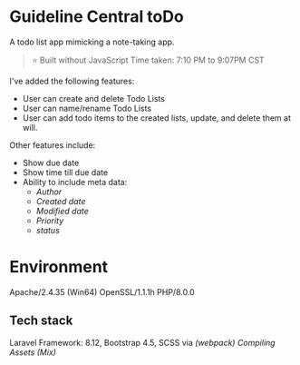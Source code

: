 # Guideline Central toDo

A todo list app mimicking a note-taking app.

> ⭐ Built without JavaScript
> Time taken: 7:10 PM to 9:07PM CST

I've added the following features:

-   User can create and delete Todo Lists
-   User can name/rename Todo Lists
-   User can add todo items to the created lists, update, and delete them at will.

Other features include:

-   Show due date
-   Show time till due date
-   Ability to include meta data:
    -   _Author_
    -   _Created date_
    -   _Modified date_
    -   _Priority_
    -   _status_

# Environment

Apache/2.4.35 (Win64)
OpenSSL/1.1.1h
PHP/8.0.0

## Tech stack

Laravel Framework: 8.12,
Bootstrap 4.5,
SCSS via _(webpack) Compiling Assets (Mix)_
